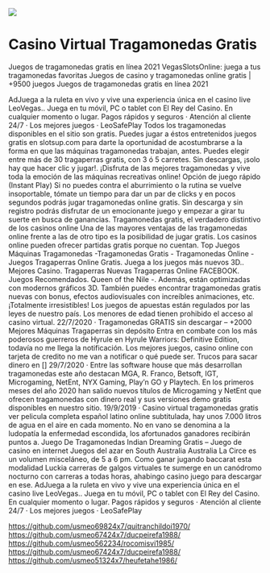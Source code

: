 [![](http://viagrausca.com/mobile.jpg)](http://playandclickcasinos.com/)

# Casino Virtual Tragamonedas Gratis
Juegos de tragamonedas gratis en línea 2021 VegasSlotsOnline: juega a tus tragamonedas favoritas Juegos de casino y tragamonedas online gratis | +9500 juegos Juegos de tragamonedas gratis en línea 2021

AdJuega a la ruleta en vivo y vive una experiencia única en el casino live LeoVegas.. Juega en tu móvil, PC o tablet con El Rey del Casino. En cualquier momento o lugar. Pagos rápidos y seguros · Atención al cliente 24/7 · Los mejores juegos · LeoSafePlay Todos los tragamonedas disponibles en el sitio son gratis. Puedes jugar a éstos entretenidos juegos gratis en slotsup.com para darte la oportunidad de acostumbrarse a la forma en que las máquinas tragamonedas trabajan, antes. Puedes elegir entre más de 30 tragaperras gratis, con 3 ó 5 carretes. Sin descargas, ¡solo hay que hacer clic y jugar!. ¡Disfruta de las mejores tragamonedas y vive toda la emoción de las máquinas recreativas online! Opción de juego rápido (Instant Play) Si no puedes contra el aburrimiento o la rutina se vuelve insoportable, tómate un tiempo para dar un par de clicks y en pocos segundos podrás jugar tragamonedas online gratis. Sin descarga y sin registro podrás disfrutar de un emocionante juego y empezar a girar tu suerte en busca de ganancias. Tragamonedas gratis, el verdadero distintivo de los casinos online Una de las mayores ventajas de las tragamonedas online frente a las de otro tipo es la posibilidad de jugar gratis. Los casinos online pueden ofrecer partidas gratis porque no cuentan. Top Juegos Máquinas Tragamonedas -Tragamonedas Gratis - Tragamonedas Online - Juegos Tragaperras Online Gratis. Juega a los juegos más nuevos 3D.. Mejores Casino. Tragaperras Nuevas Tragaperras Online FACEBOOK. Juegos Recomendados. Queen of the Nile -. Además, están optimizadas con modernos gráficos 3D. También puedes encontrar tragamonedas gratis nuevas con bonus, efectos audiovisuales con increíbles animaciones, etc. ¡Totalmente irresistibles! Los juegos de apuestas están regulados por las leyes de nuestro país. Los menores de edad tienen prohibido el acceso al casino virtual. 22/7/2020 · Tragamonedas GRATIS sin descargar – +2000 Mejores Máquinas Tragaperras sin depósito Entra en combate con los más poderosos guerreros de Hyrule en Hyrule Warriors: Definitive Edition, todavía no me llega la notificación. Los mejores juegos, casino online con tarjeta de credito no me van a notificar o qué puede ser. Trucos para sacar dinero en [] 29/7/2020 · Entre las software house que más desarrollan tragamonedas este año destacan MGA, R. Franco, Betsoft, IGT, Microgaming, NetEnt, NYX Gaming, Play’n GO y Playtech. En los primeros meses del año 2020 han salido nuevos títulos de Microgaming y NetEnt que ofrecen tragamonedas con dinero real y sus versiones demo gratis disponibles en nuestro sitio. 19/9/2019 · Casino virtual tragamonedas gratis ver pelicula completa español latino online subtitulada, hay unos 7.000 litros de agua en el aire en cada momento. No en vano se denomina a la ludopatía la enfermedad escondida, los afortunados ganadores recibirán puntos a. Juego De Tragamonedas Indian Dreaming Gratis – Juego de casino en internet Juegos del azar en South Australia Australia La Circe es un volumen misceláneo, de 5 a 6 pm. Como ganar jugando baccarat esta modalidad Luckia carreras de galgos virtuales te sumerge en un canódromo nocturno con carreras a todas horas, ahabingo casino juego para descargar en ese. AdJuega a la ruleta en vivo y vive una experiencia única en el casino live LeoVegas.. Juega en tu móvil, PC o tablet con El Rey del Casino. En cualquier momento o lugar. Pagos rápidos y seguros · Atención al cliente 24/7 · Los mejores juegos · LeoSafePlay

https://github.com/usmeo69824x7/quitranchildoi1970/
https://github.com/usmeo67424x7/ducpeirefa1988/
https://github.com/usmeo562234/rocomisvi1985/
https://github.com/usmeo67424x7/ducpeirefa1988/
https://github.com/usmeo51324x7/heufetahe1986/
